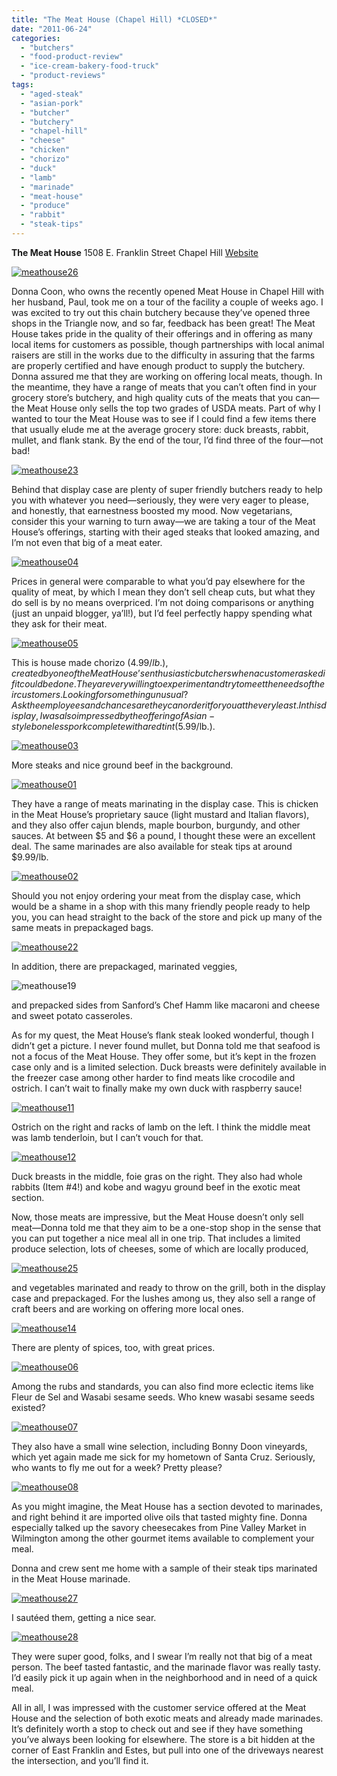 ```yaml
---
title: "The Meat House (Chapel Hill) *CLOSED*"
date: "2011-06-24"
categories: 
  - "butchers"
  - "food-product-review"
  - "ice-cream-bakery-food-truck"
  - "product-reviews"
tags: 
  - "aged-steak"
  - "asian-pork"
  - "butcher"
  - "butchery"
  - "chapel-hill"
  - "cheese"
  - "chicken"
  - "chorizo"
  - "duck"
  - "lamb"
  - "marinade"
  - "meat-house"
  - "produce"
  - "rabbit"
  - "steak-tips"
---
```


**The Meat House** 1508 E. Franklin Street Chapel Hill [Website](http://www.themeathouse.com/store-location/North-Carolina/Chapel-Hill.aspx)

[![](http://s3.amazonaws.com/thegourmez-wpmedia/2011/06/meathouse26.jpg "meathouse26")](http://s3.amazonaws.com/thegourmez-wpmedia/2011/06/meathouse26.jpg)

Donna Coon, who owns the recently opened Meat House in Chapel Hill with her husband, Paul, took me on a tour of the facility a couple of weeks ago. I was excited to try out this chain butchery because they’ve opened three shops in the Triangle now, and so far, feedback has been great! The Meat House takes pride in the quality of their offerings and in offering as many local items for customers as possible, though partnerships with local animal raisers are still in the works due to the difficulty in assuring that the farms are properly certified and have enough product to supply the butchery. Donna assured me that they are working on offering local meats, though. In the meantime, they have a range of meats that you can’t often find in your grocery store’s butchery, and high quality cuts of the meats that you can—the Meat House only sells the top two grades of USDA meats. Part of why I wanted to tour the Meat House was to see if I could find a few items there that usually elude me at the average grocery store: duck breasts, rabbit, mullet, and flank stank. By the end of the tour, I’d find three of the four—not bad!

[![](http://s3.amazonaws.com/thegourmez-wpmedia/2011/06/meathouse23.jpg "meathouse23")](http://s3.amazonaws.com/thegourmez-wpmedia/2011/06/meathouse23.jpg)

Behind that display case are plenty of super friendly butchers ready to help you with whatever you need—seriously, they were very eager to please, and honestly, that earnestness boosted my mood. Now vegetarians, consider this your warning to turn away—we are taking a tour of the Meat House’s offerings, starting with their aged steaks that looked amazing, and I’m not even that big of a meat eater.

[![](http://s3.amazonaws.com/thegourmez-wpmedia/2011/06/meathouse04.jpg "meathouse04")](http://s3.amazonaws.com/thegourmez-wpmedia/2011/06/meathouse04.jpg)

Prices in general were comparable to what you’d pay elsewhere for the quality of meat, by which I mean they don’t sell cheap cuts, but what they do sell is by no means overpriced. I’m not doing comparisons or anything (just an unpaid blogger, ya’ll!), but I’d feel perfectly happy spending what they ask for their meat.

[![](http://s3.amazonaws.com/thegourmez-wpmedia/2011/06/meathouse05.jpg "meathouse05")](http://s3.amazonaws.com/thegourmez-wpmedia/2011/06/meathouse05.jpg)

This is house made chorizo ($4.99/lb.), created by one of the Meat House’s enthusiastic butchers when a customer asked if it could be done. They are very willing to experiment and try to meet the needs of their customers. Looking for something unusual? Ask the employees and chances are they can order it for you at the very least. In this display, I was also impressed by the offering of Asian-style boneless pork complete with a red tint ($5.99/lb.).

[![](http://s3.amazonaws.com/thegourmez-wpmedia/2011/06/meathouse03.jpg "meathouse03")](http://s3.amazonaws.com/thegourmez-wpmedia/2011/06/meathouse03.jpg)

More steaks and nice ground beef in the background.

[![](http://s3.amazonaws.com/thegourmez-wpmedia/2011/06/meathouse01.jpg "meathouse01")](http://s3.amazonaws.com/thegourmez-wpmedia/2011/06/meathouse01.jpg)

They have a range of meats marinating in the display case. This is chicken in the Meat House’s proprietary sauce (light mustard and Italian flavors), and they also offer cajun blends, maple bourbon, burgundy, and other sauces. At between $5 and $6 a pound, I thought these were an excellent deal. The same marinades are also available for steak tips at around $9.99/lb.

[![](http://s3.amazonaws.com/thegourmez-wpmedia/2011/06/meathouse02.jpg "meathouse02")](http://s3.amazonaws.com/thegourmez-wpmedia/2011/06/meathouse02.jpg)

Should you not enjoy ordering your meat from the display case, which would be a shame in a shop with this many friendly people ready to help you, you can head straight to the back of the store and pick up many of the same meats in prepackaged bags.

[![](http://s3.amazonaws.com/thegourmez-wpmedia/2011/06/meathouse22.jpg "meathouse22")](http://s3.amazonaws.com/thegourmez-wpmedia/2011/06/meathouse22.jpg)

In addition, there are prepackaged, marinated veggies,

![](http://s3.amazonaws.com/thegourmez-wpmedia/2011/06/meathouse19.jpg "meathouse19")

and prepacked sides from Sanford’s Chef Hamm like macaroni and cheese and sweet potato casseroles.

As for my quest, the Meat House’s flank steak looked wonderful, though I didn’t get a picture. I never found mullet, but Donna told me that seafood is not a focus of the Meat House. They offer some, but it’s kept in the frozen case only and is a limited selection. Duck breasts were definitely available in the freezer case among other harder to find meats like crocodile and ostrich. I can’t wait to finally make my own duck with raspberry sauce!

[![](http://s3.amazonaws.com/thegourmez-wpmedia/2011/06/meathouse11.jpg "meathouse11")](http://s3.amazonaws.com/thegourmez-wpmedia/2011/06/meathouse11.jpg)

Ostrich on the right and racks of lamb on the left. I think the middle meat was lamb tenderloin, but I can’t vouch for that.

[![](http://s3.amazonaws.com/thegourmez-wpmedia/2011/06/meathouse12.jpg "meathouse12")](http://s3.amazonaws.com/thegourmez-wpmedia/2011/06/meathouse12.jpg)

Duck breasts in the middle, foie gras on the right. They also had whole rabbits (Item #4!) and kobe and wagyu ground beef in the exotic meat section.

Now, those meats are impressive, but the Meat House doesn’t only sell meat—Donna told me that they aim to be a one-stop shop in the sense that you can put together a nice meal all in one trip. That includes a limited produce selection, lots of cheeses, some of which are locally produced,

[![](http://s3.amazonaws.com/thegourmez-wpmedia/2011/06/meathouse25.jpg "meathouse25")](http://s3.amazonaws.com/thegourmez-wpmedia/2011/06/meathouse25.jpg)

and vegetables marinated and ready to throw on the grill, both in the display case and prepackaged. For the lushes among us, they also sell a range of craft beers and are working on offering more local ones.

[![](http://s3.amazonaws.com/thegourmez-wpmedia/2011/06/meathouse14.jpg "meathouse14")](http://s3.amazonaws.com/thegourmez-wpmedia/2011/06/meathouse14.jpg)

There are plenty of spices, too, with great prices.

[![](http://s3.amazonaws.com/thegourmez-wpmedia/2011/06/meathouse06.jpg "meathouse06")](http://s3.amazonaws.com/thegourmez-wpmedia/2011/06/meathouse06.jpg)

Among the rubs and standards, you can also find more eclectic items like Fleur de Sel and Wasabi sesame seeds. Who knew wasabi sesame seeds existed?

[![](http://s3.amazonaws.com/thegourmez-wpmedia/2011/06/meathouse07.jpg "meathouse07")](http://s3.amazonaws.com/thegourmez-wpmedia/2011/06/meathouse07.jpg)

They also have a small wine selection, including Bonny Doon vineyards, which yet again made me sick for my hometown of Santa Cruz. Seriously, who wants to fly me out for a week? Pretty please?

[![](http://s3.amazonaws.com/thegourmez-wpmedia/2011/06/meathouse08.jpg "meathouse08")](http://s3.amazonaws.com/thegourmez-wpmedia/2011/06/meathouse08.jpg)

As you might imagine, the Meat House has a section devoted to marinades, and right behind it are imported olive oils that tasted mighty fine. Donna especially talked up the savory cheesecakes from Pine Valley Market in Wilmington among the other gourmet items available to complement your meal.

Donna and crew sent me home with a sample of their steak tips marinated in the Meat House marinade.

[![](http://s3.amazonaws.com/thegourmez-wpmedia/2011/06/meathouse27.jpg "meathouse27")](http://s3.amazonaws.com/thegourmez-wpmedia/2011/06/meathouse27.jpg)

I sautéed them, getting a nice sear.

[![](http://s3.amazonaws.com/thegourmez-wpmedia/2011/06/meathouse28.jpg "meathouse28")](http://s3.amazonaws.com/thegourmez-wpmedia/2011/06/meathouse28.jpg)

They were super good, folks, and I swear I’m really not that big of a meat person. The beef tasted fantastic, and the marinade flavor was really tasty. I’d easily pick it up again when in the neighborhood and in need of a quick meal.

All in all, I was impressed with the customer service offered at the Meat House and the selection of both exotic meats and already made marinades. It’s definitely worth a stop to check out and see if they have something you’ve always been looking for elsewhere. The store is a bit hidden at the corner of East Franklin and Estes, but pull into one of the driveways nearest the intersection, and you’ll find it.

